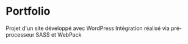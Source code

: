 # Portfolio

Projet d'un site développé avec WordPress
Intégration réalisé via pré-processeur SASS et WebPack

